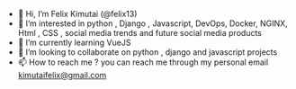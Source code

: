 - 👋 Hi, I’m Felix Kimutai (@felix13)
- 👀 I’m interested in python , Django , Javascript, DevOps, Docker, NGINX, Html , CSS , social media trends and future social media products
- 🌱 I’m currently learning VueJS
- 💞️ I’m looking to collaborate on python , django and javascript projects
- 📫 How to reach me ? you can reach me through my personal email kimutaifelix@gmail.com

<!---
felix13/felix13 is a ✨ special ✨ repository because its `README.md` (this file) appears on your GitHub profile.
You can click the Preview link to take a look at your changes.
--->
